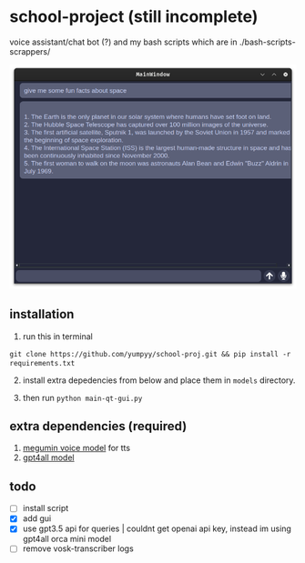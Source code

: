 # school-project (still incomplete)
voice assistant/chat bot (?) and my bash scripts which are in ./bash-scripts-scrappers/

![gui-preview](./gui-preview.png)

## installation
1. run this in terminal
```
git clone https://github.com/yumpyy/school-proj.git && pip install -r requirements.txt
```

2. install extra depedencies from below and place them in `models` directory.

3. then run `python main-qt-gui.py`

## extra dependencies (required)
1. [megumin voice model](https://huggingface.co/DogeLord/megumin/tree/main) for tts
2. [gpt4all model](https://huggingface.co/TheBloke/orca_mini_3B-GGML/resolve/main/orca-mini-3b.ggmlv3.q4_0.bin)

## todo
- [ ] install script
- [x] add gui
- [x] use gpt3.5 api for queries
    | couldnt get openai api key, instead im using gpt4all orca mini model
- [ ] remove vosk-transcriber logs
